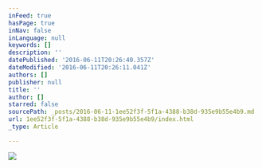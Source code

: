 ```yaml
---
inFeed: true
hasPage: true
inNav: false
inLanguage: null
keywords: []
description: ''
datePublished: '2016-06-11T20:26:40.357Z'
dateModified: '2016-06-11T20:26:11.041Z'
authors: []
publisher: null
title: ''
author: []
starred: false
sourcePath: _posts/2016-06-11-1ee52f3f-5f1a-4388-b38d-935e9b55e4b9.md
url: 1ee52f3f-5f1a-4388-b38d-935e9b55e4b9/index.html
_type: Article

---
```

![](https://the-grid-user-content.s3-us-west-2.amazonaws.com/ce3a2fbb-f048-4079-9e84-577f8fe94610.jpg)